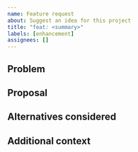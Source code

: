 ```yaml
---
name: Feature request
about: Suggest an idea for this project
title: "feat: <summary>"
labels: [enhancement]
assignees: []
---
```


## Problem
<!-- What problem are you trying to solve? -->

## Proposal
<!-- What do you want to happen? -->

## Alternatives considered

## Additional context
